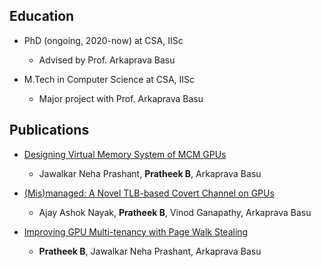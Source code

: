 ## Education

- PhD (ongoing, 2020-now) at CSA, IISc
  - Advised by Prof. Arkaprava Basu

- M.Tech in Computer Science at CSA, IISc
  - Major project with Prof. Arkaprava Basu

## Publications

- [Designing Virtual Memory System of MCM GPUs](https://www.csa.iisc.ac.in/~arkapravab/papers.html)

  - Jawalkar Neha Prashant, **Pratheek B**, Arkaprava Basu
  
- [(Mis)managed: A Novel TLB-based Covert Channel on GPUs](https://www.csa.iisc.ac.in/~arkapravab/papers/asiaCCS21_GPUTLBChannel.pdf)

  - Ajay Ashok Nayak, **Pratheek B**, Vinod Ganapathy, Arkaprava Basu
  
- [Improving GPU Multi-tenancy with Page Walk Stealing ](https://www.csa.iisc.ac.in/~arkapravab/papers/hpca21_DWS.pdf)

  - **Pratheek B**, Jawalkar Neha Prashant, Arkaprava Basu

